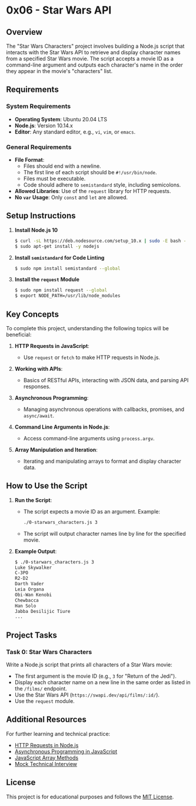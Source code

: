 # 0x06 - Star Wars API

## Overview
The "Star Wars Characters" project involves building a Node.js script that interacts with the Star Wars API to retrieve and display character names from a specified Star Wars movie. The script accepts a movie ID as a command-line argument and outputs each character's name in the order they appear in the movie's "characters" list.

## Requirements
### System Requirements
- **Operating System**: Ubuntu 20.04 LTS
- **Node.js**: Version 10.14.x
- **Editor**: Any standard editor, e.g., `vi`, `vim`, or `emacs`.

### General Requirements
- **File Format**:
  - Files should end with a newline.
  - The first line of each script should be `#!/usr/bin/node`.
  - Files must be executable.
  - Code should adhere to `semistandard` style, including semicolons.
- **Allowed Libraries**: Use of the `request` library for HTTP requests.
- **No `var` Usage**: Only `const` and `let` are allowed.

## Setup Instructions

1. **Install Node.js 10**
    ```bash
    $ curl -sL https://deb.nodesource.com/setup_10.x | sudo -E bash -
    $ sudo apt-get install -y nodejs
    ```

2. **Install `semistandard` for Code Linting**
    ```bash
    $ sudo npm install semistandard --global
    ```

3. **Install the `request` Module**
    ```bash
    $ sudo npm install request --global
    $ export NODE_PATH=/usr/lib/node_modules
    ```

## Key Concepts

To complete this project, understanding the following topics will be beneficial:

1. **HTTP Requests in JavaScript**:
   - Use `request` or `fetch` to make HTTP requests in Node.js.
   
2. **Working with APIs**:
   - Basics of RESTful APIs, interacting with JSON data, and parsing API responses.
   
3. **Asynchronous Programming**:
   - Managing asynchronous operations with callbacks, promises, and `async/await`.

4. **Command Line Arguments in Node.js**:
   - Access command-line arguments using `process.argv`.

5. **Array Manipulation and Iteration**:
   - Iterating and manipulating arrays to format and display character data.

## How to Use the Script

1. **Run the Script**:
   - The script expects a movie ID as an argument. Example:
     ```bash
     ./0-starwars_characters.js 3
     ```
   - The script will output character names line by line for the specified movie.

2. **Example Output**:
   ```bash
   $ ./0-starwars_characters.js 3
   Luke Skywalker
   C-3PO
   R2-D2
   Darth Vader
   Leia Organa
   Obi-Wan Kenobi
   Chewbacca
   Han Solo
   Jabba Desilijic Tiure
   ...
   ```

## Project Tasks

### Task 0: Star Wars Characters

Write a Node.js script that prints all characters of a Star Wars movie:
- The first argument is the movie ID (e.g., `3` for "Return of the Jedi").
- Display each character name on a new line in the same order as listed in the `/films/` endpoint.
- Use the Star Wars API (`https://swapi.dev/api/films/:id/`).
- Use the `request` module.

## Additional Resources
For further learning and technical practice:
- [HTTP Requests in Node.js](https://nodejs.org/en/docs/guides/)
- [Asynchronous Programming in JavaScript](https://developer.mozilla.org/en-US/docs/Learn/JavaScript/Asynchronous)
- [JavaScript Array Methods](https://developer.mozilla.org/en-US/docs/Web/JavaScript/Reference/Global_Objects/Array)
- [Mock Technical Interview](https://www.example.com/mock-interview)

## License
This project is for educational purposes and follows the [MIT License](https://opensource.org/licenses/MIT).